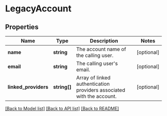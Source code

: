 # LegacyAccount

## Properties
Name | Type | Description | Notes
------------ | ------------- | ------------- | -------------
**name** | **string** | The account name of the calling user. | [optional] 
**email** | **string** | The calling user&#39;s email. | [optional] 
**linked_providers** | **string[]** | Array of linked authentication providers associated with the account. | [optional] 

[[Back to Model list]](../README.md#documentation-for-models) [[Back to API list]](../README.md#documentation-for-api-endpoints) [[Back to README]](../README.md)


